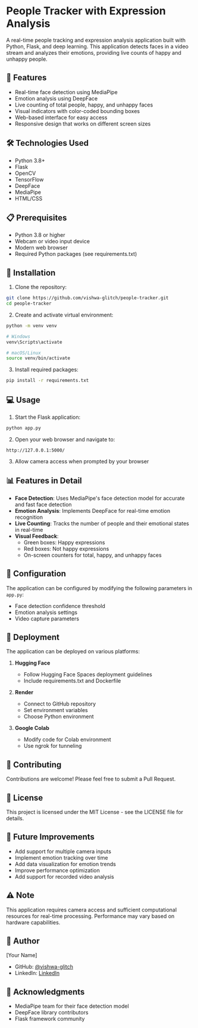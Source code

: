 # People Tracker with Expression Analysis

A real-time people tracking and expression analysis application built with Python, Flask, and deep learning. This application detects faces in a video stream and analyzes their emotions, providing live counts of happy and unhappy people.

## 🌟 Features

- Real-time face detection using MediaPipe
- Emotion analysis using DeepFace
- Live counting of total people, happy, and unhappy faces
- Visual indicators with color-coded bounding boxes
- Web-based interface for easy access
- Responsive design that works on different screen sizes

## 🛠️ Technologies Used

- Python 3.8+
- Flask
- OpenCV
- TensorFlow
- DeepFace
- MediaPipe
- HTML/CSS

## 📋 Prerequisites

- Python 3.8 or higher
- Webcam or video input device
- Modern web browser
- Required Python packages (see requirements.txt)

## 🚀 Installation

1. Clone the repository:
```bash
git clone https://github.com/vishwa-glitch/people-tracker.git
cd people-tracker
```

2. Create and activate virtual environment:
```bash
python -m venv venv

# Windows
venv\Scripts\activate

# macOS/Linux
source venv/bin/activate
```

3. Install required packages:
```bash
pip install -r requirements.txt
```

## 💻 Usage

1. Start the Flask application:
```bash
python app.py
```

2. Open your web browser and navigate to:
```
http://127.0.0.1:5000/
```

3. Allow camera access when prompted by your browser

## 📊 Features in Detail

- **Face Detection**: Uses MediaPipe's face detection model for accurate and fast face detection
- **Emotion Analysis**: Implements DeepFace for real-time emotion recognition
- **Live Counting**: Tracks the number of people and their emotional states in real-time
- **Visual Feedback**: 
  - Green boxes: Happy expressions
  - Red boxes: Not happy expressions
  - On-screen counters for total, happy, and unhappy faces

## 🔧 Configuration

The application can be configured by modifying the following parameters in `app.py`:

- Face detection confidence threshold
- Emotion analysis settings
- Video capture parameters

## 🚀 Deployment

The application can be deployed on various platforms:

1. **Hugging Face**
   - Follow Hugging Face Spaces deployment guidelines
   - Include requirements.txt and Dockerfile

2. **Render**
   - Connect to GitHub repository
   - Set environment variables
   - Choose Python environment

3. **Google Colab**
   - Modify code for Colab environment
   - Use ngrok for tunneling

## 🤝 Contributing

Contributions are welcome! Please feel free to submit a Pull Request.

## 📝 License

This project is licensed under the MIT License - see the LICENSE file for details.

## 🎯 Future Improvements

- Add support for multiple camera inputs
- Implement emotion tracking over time
- Add data visualization for emotion trends
- Improve performance optimization
- Add support for recorded video analysis

## ⚠️ Note

This application requires camera access and sufficient computational resources for real-time processing. Performance may vary based on hardware capabilities.

## 👥 Author

[Your Name]
- GitHub: [@vishwa-glitch](https://github.com/vishwa-glitch)
- LinkedIn: [LinkedIn](https://linkedin.com/in/vishwa55)

## 🙏 Acknowledgments

- MediaPipe team for their face detection model
- DeepFace library contributors
- Flask framework community
